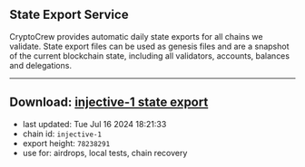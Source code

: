 ## State Export Service
CryptoCrew provides automatic daily state exports for all chains we validate. State export files can be used as genesis files and are a snapshot of the current blockchain state, including all validators, accounts, balances and delegations.

---
**Download: [injective-1 state export](https://dl-eu2.ccvalidators.com/SERVICE/injective/injective-1_export_78238291.json)**
---

- last updated: Tue Jul 16 2024 18:21:33
- chain id: `injective-1`
- export height: `78238291`
- use for: airdrops, local tests, chain recovery
